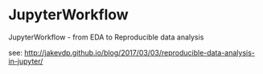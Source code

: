 # JupyterWorkflow
JupyterWorkflow - from EDA to Reproducible data analysis

see: http://jakevdp.github.io/blog/2017/03/03/reproducible-data-analysis-in-jupyter/